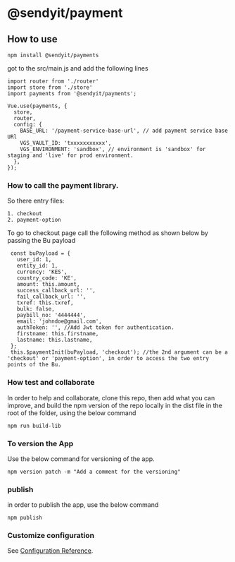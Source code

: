 # @sendyit/payment

## How to use
```
npm install @sendyit/payments
```

got to the src/main.js and add the following lines

```
import router from './router'
import store from './store'
import payments from '@sendyit/payments';

Vue.use(payments, {
  store,
  router,
  config: {
    BASE_URL: '/payment-service-base-url', // add payment service base URl
    VGS_VAULT_ID: 'txxxxxxxxxxx',
    VGS_ENVIRONMENT: 'sandbox', // environment is 'sandbox' for staging and 'live' for prod environment.
  },
});
```


### How to call the payment library.

So there entry files:
 ```
 1. checkout
 2. payment-option
 ```

 To go to checkout page call the following method as shown below by passing the Bu payload

 ```
  const buPayload = {
    user_id: 1,
    entity_id: 1,
    currency: 'KES',
    country_code: 'KE',
    amount: this.amount,
    success_callback_url: '',
    fail_callback_url: '',
    txref: this.txref,
    bulk: false,
    paybill_no: '4444444',
    email: 'johndoe@gmail.com',
    authToken: '', //Add Jwt token for authentication.
    firstname: this.firstname,
    lastname: this.lastname,
  };
  this.$paymentInit(buPayload, 'checkout'); //the 2nd argument can be a 'checkout' or 'payment-option', in order to access the two entry points of the Bu.
 ```

 ### How test and collaborate
 In order to help and collaborate, clone this repo, then add what you can improve, and build the npm version of the repo locally in the dist file in the root of the folder, using the below command

 ```
 npm run build-lib
 ```

 ### To version the App
 Use the below command for versioning of the app.

 ```
 npm version patch -m "Add a comment for the versioning"
 ```

 ### publish 

 in  order to publish the app, use the below command

 ```
 npm publish
 ```


### Customize configuration
See [Configuration Reference](https://cli.vuejs.org/config/).
